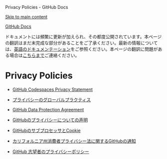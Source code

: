 Privacy Policies - GitHub Docs

[Skip to main content](#main-content)

[](/ja)[GitHub Docs](/ja)

ドキュメントには頻繁に更新が加えられ、その都度公開されています。本ページの翻訳はまだ未完成な部分があることをご了承ください。最新の情報については、[英語のドキュメンテーション](/en)をご参照ください。本ページの翻訳に問題がある場合は[こちらまで](https://github.com/contact?form[subject]=translation%20issue%20on%20docs.github.com&form[comments]=)ご連絡ください。

Privacy Policies
==========

* [GitHub Codespaces Privacy Statement](/ja/site-policy/privacy-policies/github-codespaces-privacy-statement)

* [プライバシーのグローバルプラクティス](/ja/site-policy/privacy-policies/global-privacy-practices)

* [GitHub Data Protection Agreement](/ja/site-policy/privacy-policies/github-data-protection-agreement)

* [GitHubのプライバシーについての声明](/ja/site-policy/privacy-policies/github-privacy-statement)

* [GitHubのサブプロセッサとCookie](/ja/site-policy/privacy-policies/github-subprocessors-and-cookies)

* [カリフォルニア州消費者プライバシー法に関するGitHubの通知](/ja/site-policy/privacy-policies/githubs-notice-about-the-california-consumer-privacy-act)

* [GitHub 志望者のプライバシーポリシー](/ja/site-policy/privacy-policies/github-candidate-privacy-policy)
